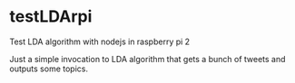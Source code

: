 # testLDArpi
Test LDA algorithm with nodejs in raspberry pi 2

Just a simple invocation to LDA algorithm that gets a bunch of tweets and outputs some topics.
